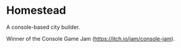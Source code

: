 # Homestead
 A console-based city builder.

Winner of the Console Game Jam (https://itch.io/jam/console-jam).

